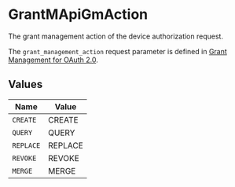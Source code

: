 # GrantMApiGmAction

The grant management action of the device authorization request.

The `grant_management_action` request parameter is defined in
[Grant Management for OAuth 2.0](https://openid.net/specs/fapi-grant-management.html).



## Values

| Name      | Value     |
| --------- | --------- |
| `CREATE`  | CREATE    |
| `QUERY`   | QUERY     |
| `REPLACE` | REPLACE   |
| `REVOKE`  | REVOKE    |
| `MERGE`   | MERGE     |